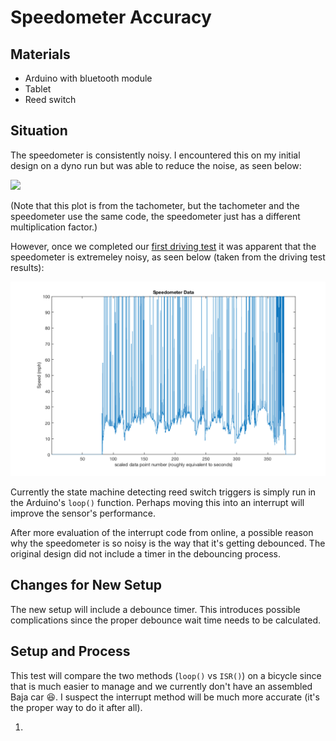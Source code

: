 # Speedometer Accuracy

## Materials

  * Arduino with bluetooth module
  * Tablet
  * Reed switch

## Situation

The speedometer is consistently noisy. I encountered this on my initial design on a dyno run but was able to reduce the noise, as seen below:

![](noiseReduction.png)

(Note that this plot is from the tachometer, but the tachometer and the speedometer use the same code, the speedometer just has a different multiplication factor.)

However, once we completed our [first driving test](../driving_tests/2018-02-17_first_instrumentation_test/) it was apparent that the speedometer is extremeley noisy, as seen below (taken from the driving test results):

![](../driving_tests/2018-02-17_first_instrumentation_test/plots/speedo_raw.png)

Currently the state machine detecting reed switch triggers is simply run in the Arduino's ``loop()`` function. Perhaps moving this into an interrupt will improve the sensor's performance.

After more evaluation of the interrupt code from online, a possible reason why the speedometer is so noisy is the way that it's getting debounced. The original design did not include a timer in the debouncing process.

## Changes for New Setup

The new setup will include a debounce timer. This introduces possible complications since the proper debounce wait time needs to be calculated.

## Setup and Process

This test will compare the two methods (``loop()`` vs ``ISR()``) on a bicycle since that is much easier to manage and we currently don't have an assembled Baja car :laughing:. I suspect the interrupt method will be much more accurate (it's the proper way to do it after all).

  1. 